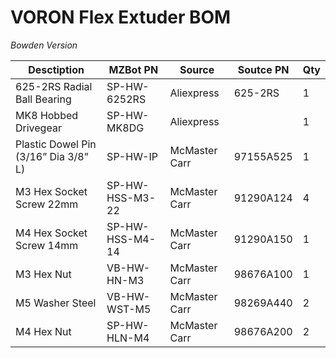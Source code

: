 # VORON Flex Extuder BOM
_Bowden Version_

| Desctiption | MZBot PN | Source | Soutce PN | Qty |
| --- | --- | --- | --- | --- |
| 625-2RS Radial Ball Bearing | SP-HW-6252RS | Aliexpress | 625-2RS | 1 |
| MK8 Hobbed Drivegear | SP-HW-MK8DG | Aliexpress |  | 1 |
| Plastic Dowel Pin (3/16” Dia 3/8” L) | SP-HW-IP | McMaster Carr | 97155A525 | 1 |
| M3 Hex Socket Screw 22mm | SP-HW-HSS-M3-22 | McMaster Carr | 91290A124 | 4 |
| M4 Hex Socket Screw 14mm | SP-HW-HSS-M4-14 | McMaster Carr | 91290A150 | 1 |
| M3 Hex Nut | VB-HW-HN-M3 | McMaster Carr | 98676A100 | 1 |
| M5 Washer Steel | VB-HW-WST-M5 | McMaster Carr | 98269A440 | 2 |
| M4 Hex Nut | SP-HW-HLN-M4 | McMaster Carr | 98676A200 | 2 |